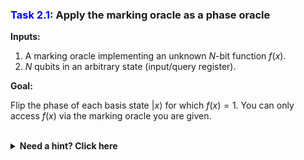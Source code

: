 ### <span style="color:blue">Task 2.1</span>: Apply the marking oracle as a phase oracle
**Inputs:**

  1. A marking oracle implementing an unknown $N$-bit function $f(x)$.
  2. $N$ qubits in an arbitrary state (input/query register).
  
**Goal:**

Flip the phase of each basis state $|x\rangle$ for which $f(x) = 1$. You can only access $f(x)$ via the marking oracle you are given.

<br/>
<details>
  <summary><b>Need a hint? Click here</b></summary>
    Recall that you can allocate extra qubits to assist in this operation.  Is there a state that you could prepare with an auxiliary qubit which would help you to convert the marking oracle to a phase oracle?
</details>
